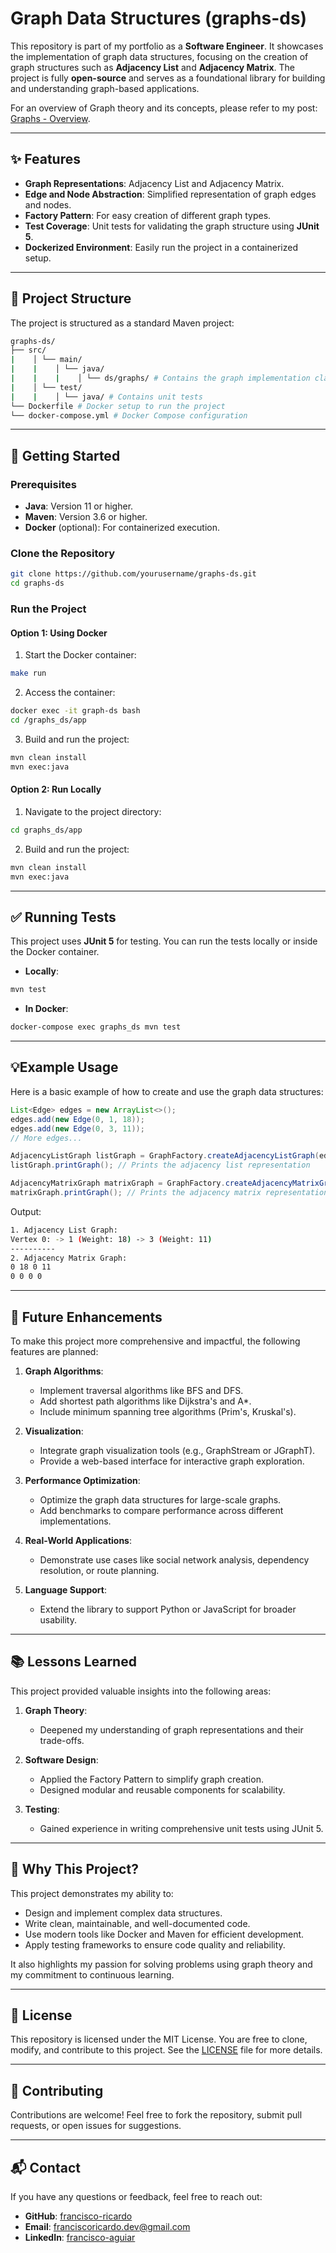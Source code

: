 # Graph Data Structures (graphs-ds)

This repository is part of my portfolio as a **Software Engineer**. It showcases the implementation of graph data structures, focusing on the creation of graph structures such as **Adjacency List** and **Adjacency Matrix**. The project is fully **open-source** and serves as a foundational library for building and understanding graph-based applications.

For an overview of Graph theory and its concepts, please refer to my post: [Graphs - Overview](https://github.com/francisco-ricardo/graphs_post).

---

## ✨ Features

- **Graph Representations**: Adjacency List and Adjacency Matrix.
- **Edge and Node Abstraction**: Simplified representation of graph edges and nodes.
- **Factory Pattern**: For easy creation of different graph types.
- **Test Coverage**: Unit tests for validating the graph structure using **JUnit 5**.
- **Dockerized Environment**: Easily run the project in a containerized setup.

---

## 📂 Project Structure

The project is structured as a standard Maven project:

```bash
graphs-ds/ 
├── src/ 
|    │ └── main/ 
|    |    │ └── java/ 
|    |    |    │ └── ds/graphs/ # Contains the graph implementation classes 
|    │ └── test/ 
|    |    │ └── java/ # Contains unit tests
└── Dockerfile # Docker setup to run the project 
└── docker-compose.yml # Docker Compose configuration
```

---

## 🚀 Getting Started

### Prerequisites

- **Java**: Version 11 or higher.
- **Maven**: Version 3.6 or higher.
- **Docker** (optional): For containerized execution.

### Clone the Repository

```bash
git clone https://github.com/yourusername/graphs-ds.git
cd graphs-ds
```

### Run the Project

#### Option 1: Using Docker

1. Start the Docker container:

```bash
make run
```

2. Access the container:

```bash
docker exec -it graph-ds bash
cd /graphs_ds/app
```

3. Build and run the project:

```bash
mvn clean install
mvn exec:java
```

#### Option 2: Run Locally

1. Navigate to the project directory:

```bash
cd graphs_ds/app
```

2. Build and run the project:

```bash
mvn clean install
mvn exec:java
```

---

## ✅ Running Tests

This project uses **JUnit 5** for testing. You can run the tests locally or inside the Docker container.

- **Locally**:

```bash
mvn test
```

- **In Docker**:

```bash
docker-compose exec graphs_ds mvn test
```

---

## 💡Example Usage

Here is a basic example of how to create and use the graph data structures:

```java
List<Edge> edges = new ArrayList<>();
edges.add(new Edge(0, 1, 18));
edges.add(new Edge(0, 3, 11));
// More edges...

AdjacencyListGraph listGraph = GraphFactory.createAdjacencyListGraph(edges);
listGraph.printGraph(); // Prints the adjacency list representation

AdjacencyMatrixGraph matrixGraph = GraphFactory.createAdjacencyMatrixGraph(edges);
matrixGraph.printGraph(); // Prints the adjacency matrix representation
```

Output:

```bash
1. Adjacency List Graph:
Vertex 0: -> 1 (Weight: 18) -> 3 (Weight: 11)
----------
2. Adjacency Matrix Graph:
0 18 0 11
0 0 0 0
```

---

## 🔮 Future Enhancements

To make this project more comprehensive and impactful, the following features are planned:

1. **Graph Algorithms**:
   - Implement traversal algorithms like BFS and DFS.
   - Add shortest path algorithms like Dijkstra's and A*.
   - Include minimum spanning tree algorithms (Prim's, Kruskal's).

2. **Visualization**:
   - Integrate graph visualization tools (e.g., GraphStream or JGraphT).
   - Provide a web-based interface for interactive graph exploration.

3. **Performance Optimization**:
   - Optimize the graph data structures for large-scale graphs.
   - Add benchmarks to compare performance across different implementations.

4. **Real-World Applications**:
   - Demonstrate use cases like social network analysis, dependency resolution, or route planning.

5. **Language Support**:
   - Extend the library to support Python or JavaScript for broader usability.

---

## 📚 Lessons Learned

This project provided valuable insights into the following areas:

1. **Graph Theory**:
   - Deepened my understanding of graph representations and their trade-offs.

2. **Software Design**:
   - Applied the Factory Pattern to simplify graph creation.
   - Designed modular and reusable components for scalability.

3. **Testing**:
   - Gained experience in writing comprehensive unit tests using JUnit 5.

---

## 🎯 Why This Project?

This project demonstrates my ability to:

- Design and implement complex data structures.
- Write clean, maintainable, and well-documented code.
- Use modern tools like Docker and Maven for efficient development.
- Apply testing frameworks to ensure code quality and reliability.

It also highlights my passion for solving problems using graph theory and my commitment to continuous learning.

---

## 📜 License

This repository is licensed under the MIT License. You are free to clone, 
modify, and contribute to this project. See the [LICENSE](LICENSE) file for 
more details.

---

## 🤝 Contributing

Contributions are welcome! Feel free to fork the repository, submit pull requests, or open issues for suggestions.

---

## 📬 Contact

If you have any questions or feedback, feel free to reach out:

- **GitHub**: [francisco-ricardo](https://github.com/francisco-ricardo)
- **Email**: franciscoricardo.dev@gmail.com
- **LinkedIn**: [francisco-aguiar](www.linkedin.com/in/francisco-aguiar-3ab650a0)









